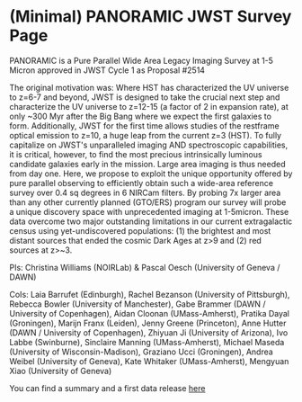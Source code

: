 # (Minimal) PANORAMIC JWST Survey Page

PANORAMIC is a Pure Parallel Wide Area Legacy Imaging Survey at 1-5 Micron approved in JWST Cycle 1 as Proposal #2514

The original motivation was: Where HST has characterized the UV universe to z=6-7 and beyond, JWST is designed to take the crucial next step and characterize the UV universe to z=12-15 (a factor of 2 in expansion rate), at only ~300 Myr after the Big Bang where we expect the first galaxies to form. Additionally, JWST for the first time allows studies of the restframe optical emission to z=10, a huge leap from the current z=3 (HST). To fully capitalize on JWST's unparalleled imaging AND spectroscopic capabilities, it is critical, however, to find the most precious intrinsically luminous candidate galaxies early in the mission. Large area imaging is thus needed from day one. Here, we propose to exploit the unique opportunity offered by pure parallel observing to efficiently obtain such a wide-area reference survey over 0.4 sq degrees in 6 NIRCam filters. By probing 7x larger area than any other currently planned (GTO/ERS) program our survey will probe a unique discovery space with unprecedented imaging at 1-5micron. These data overcome two major outstanding limitations in our current extragalactic census using yet-undiscovered populations: (1) the brightest and most distant sources that ended the cosmic Dark Ages at z>9 and (2) red sources at z>~3.

 
PIs: Christina Williams (NOIRLab) & Pascal Oesch (University of Geneva / DAWN)

CoIs: Laia Barrufet (Edinburgh), Rachel Bezanson (University of Pittsburgh), Rebecca Bowler (University of Manchester), Gabe Brammer (DAWN / University of Copenhagen), Aidan Cloonan (UMass-Amherst), Pratika Dayal (Groningen), Marijn Franx (Leiden), Jenny Greene (Princeton), Anne Hutter (DAWN / University of Copenhagen), Zhiyuan Ji (University of Arizona), Ivo Labbe (Swinburne), Sinclaire Manning (UMass-Amherst), Michael Maseda (University of Wisconsin-Madison),  Graziano Ucci (Groningen), Andrea Weibel (University of Geneva), Kate Whitaker (UMass-Amherst), Mengyuan Xiao (University of Geneva)

You can find a summary and a first data release [here](panoramic_dr1_summary_v0.md)
